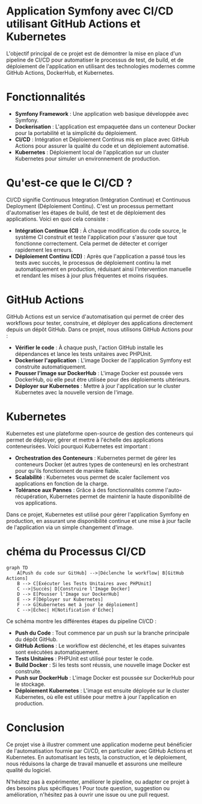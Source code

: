 # Application Symfony avec CI/CD utilisant GitHub Actions et Kubernetes

L'objectif principal de ce projet est de démontrer la mise en place d'un pipeline de CI/CD pour automatiser le processus de test, de build, et de déploiement de l'application en utilisant des technologies modernes comme GitHub Actions, DockerHub, et Kubernetes.

# Fonctionnalités

 - **Symfony Framework** : Une application web basique développée avec Symfony.
 - **Dockerisation** : L'application est empaquetée dans un conteneur Docker pour la portabilité et la simplicité du déploiement.
 - **CI/CD** : Intégration et Déploiement Continus mis en place avec GitHub Actions pour assurer la qualité du code et un déploiement automatisé.
 - **Kubernetes** : Déploiement local de l'application sur un cluster Kubernetes pour simuler un environnement de production.

# Qu'est-ce que le CI/CD ?

CI/CD signifie Continuous Integration (Intégration Continue) et Continuous Deployment (Déploiement Continu). C'est un processus permettant d'automatiser les étapes de build, de test et de déploiement des applications. Voici en quoi cela consiste :

 - **Intégration Continue (CI)** : À chaque modification du code source, le système CI construit et teste l'application pour s'assurer que tout fonctionne correctement. Cela permet de détecter et corriger rapidement les erreurs.
 - **Déploiement Continu (CD)** : Après que l'application a passé tous les tests avec succès, le processus de déploiement continu la met automatiquement en production, réduisant ainsi l'intervention manuelle et rendant les mises à jour plus fréquentes et moins risquées.

# GitHub Actions

GitHub Actions est un service d'automatisation qui permet de créer des workflows pour tester, construire, et déployer des applications directement depuis un dépôt GitHub. Dans ce projet, nous utilisons GitHub Actions pour :

 - **Vérifier le code** : À chaque push, l'action GitHub installe les dépendances et lance les tests unitaires avec PHPUnit.
 - **Dockeriser l'application** : L'image Docker de l'application Symfony est construite automatiquement.
 - **Pousser l'image sur DockerHub** : L'image Docker est poussée vers DockerHub, où elle peut être utilisée pour des déploiements ultérieurs.
 - **Déployer sur Kubernetes** : Mettre à jour l'application sur le cluster Kubernetes avec la nouvelle version de l'image.

# Kubernetes

Kubernetes est une plateforme open-source de gestion des conteneurs qui permet de déployer, gérer et mettre à l'échelle des applications conteneurisées. Voici pourquoi Kubernetes est important :

 - **Orchestration des Conteneurs** : Kubernetes permet de gérer les conteneurs Docker (et autres types de conteneurs) en les orchestrant pour qu'ils fonctionnent de manière fiable.
 - **Scalabilité** : Kubernetes vous permet de scaler facilement vos applications en fonction de la charge.
 - **Tolérance aux Pannes** : Grâce à des fonctionnalités comme l'auto-récupération, Kubernetes permet de maintenir la haute disponibilité de vos applications.

Dans ce projet, Kubernetes est utilisé pour gérer l'application Symfony en production, en assurant une disponibilité continue et une mise à jour facile de l'application via un simple changement d'image.

# chéma du Processus CI/CD

```mermaid
graph TD
    A[Push du code sur GitHub] -->|Déclenche le workflow| B[GitHub Actions]
    B --> C[Exécuter les Tests Unitaires avec PHPUnit]
    C -->|Succès| D[Construire l'Image Docker]
    D --> E[Pousser l'Image sur DockerHub]
    E --> F[Déployer sur Kubernetes]
    F --> G[Kubernetes met à jour le déploiement]
    C -->|Échec| H[Notification d'Échec]
```
Ce schéma montre les différentes étapes du pipeline CI/CD :

 - **Push du Code** : Tout commence par un push sur la branche principale du dépôt GitHub.
 - **GitHub Actions** : Le workflow est déclenché, et les étapes suivantes sont exécutées automatiquement.
 - **Tests Unitaires** : PHPUnit est utilisé pour tester le code.
 - **Build Docker** : Si les tests sont réussis, une nouvelle image Docker est construite.
 - **Push sur DockerHub** : L'image Docker est poussée sur DockerHub pour le stockage.
 - **Déploiement Kubernetes** : L'image est ensuite déployée sur le cluster Kubernetes, où elle est utilisée pour mettre à jour l'application en production.


# Conclusion

Ce projet vise à illustrer comment une application moderne peut bénéficier de l'automatisation fournie par CI/CD, en particulier avec GitHub Actions et Kubernetes. En automatisant les tests, la construction, et le déploiement, nous réduisons la charge de travail manuelle et assurons une meilleure qualité du logiciel.

N'hésitez pas à expérimenter, améliorer le pipeline, ou adapter ce projet à des besoins plus spécifiques ! Pour toute question, suggestion ou amélioration, n'hésitez pas à ouvrir une issue ou une pull request.
